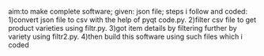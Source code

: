 aim:to make complete software;
given: json file; steps i follow and coded:
  1)convert json file to csv with the help of pyqt code.py.
  2)filter csv file to get product varieties using filtr.py.
  3)got item details by filtering further by variety using filtr2.py.
  4)then build this software using such files which i coded
